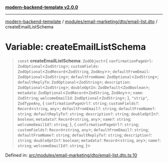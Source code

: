 [**modern-backend-template v2.0.0**](../../../../../README.md)

***

[modern-backend-template](../../../../../modules.md) / [modules/email-marketing/dto/email-list.dto](../README.md) / createEmailListSchema

# Variable: createEmailListSchema

> `const` **createEmailListSchema**: `ZodObject`\<\{ `confirmationPageUrl`: `ZodOptional`\<`ZodString`\>; `customFields`: `ZodOptional`\<`ZodRecord`\<`ZodString`, `ZodAny`\>\>; `defaultFromEmail`: `ZodOptional`\<`ZodString`\>; `defaultFromName`: `ZodOptional`\<`ZodString`\>; `defaultReplyTo`: `ZodOptional`\<`ZodString`\>; `description`: `ZodOptional`\<`ZodString`\>; `doubleOptIn`: `ZodDefault`\<`ZodBoolean`\>; `metadata`: `ZodOptional`\<`ZodRecord`\<`ZodString`, `ZodAny`\>\>; `name`: `ZodString`; `welcomeEmailId`: `ZodOptional`\<`ZodString`\>; \}, `"strip"`, `ZodTypeAny`, \{ `confirmationPageUrl?`: `string`; `customFields?`: `Record`\<`string`, `any`\>; `defaultFromEmail?`: `string`; `defaultFromName?`: `string`; `defaultReplyTo?`: `string`; `description?`: `string`; `doubleOptIn?`: `boolean`; `metadata?`: `Record`\<`string`, `any`\>; `name?`: `string`; `welcomeEmailId?`: `string`; \}, \{ `confirmationPageUrl?`: `string`; `customFields?`: `Record`\<`string`, `any`\>; `defaultFromEmail?`: `string`; `defaultFromName?`: `string`; `defaultReplyTo?`: `string`; `description?`: `string`; `doubleOptIn?`: `boolean`; `metadata?`: `Record`\<`string`, `any`\>; `name?`: `string`; `welcomeEmailId?`: `string`; \}\>

Defined in: [src/modules/email-marketing/dto/email-list.dto.ts:10](https://github.com/maemreyo/saas-4cus-nodejs/blob/2a5b3f3aa11335dfa561e80e1feabb8e6084261e/src/modules/email-marketing/dto/email-list.dto.ts#L10)
